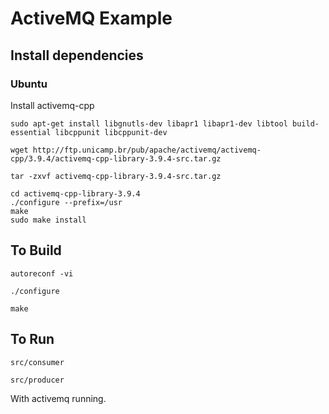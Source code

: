 ActiveMQ Example
================

## Install dependencies

### Ubuntu

Install activemq-cpp

`sudo apt-get install libgnutls-dev libapr1 libapr1-dev libtool build-essential
libcppunit libcppunit-dev`

`wget http://ftp.unicamp.br/pub/apache/activemq/activemq-cpp/3.9.4/activemq-cpp-library-3.9.4-src.tar.gz`

`tar -zxvf activemq-cpp-library-3.9.4-src.tar.gz`

```
cd activemq-cpp-library-3.9.4
./configure --prefix=/usr
make
sudo make install
```

## To Build

`autoreconf -vi`

`./configure`

`make`

## To Run

`src/consumer`

`src/producer`

With activemq running.



